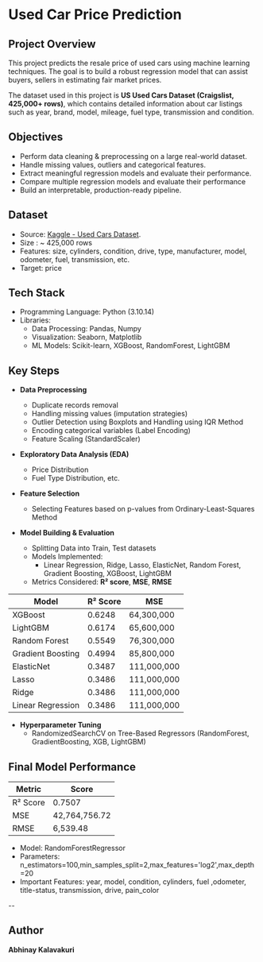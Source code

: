 # Used Car Price Prediction

## Project Overview
This project predicts the resale price of used cars using machine learning techniques. The goal is to build a robust regression model that can assist buyers, sellers in estimating fair market prices.

The dataset used in this project is **US Used Cars Dataset (Craigslist, 425,000+ rows)**, which contains detailed information about car listings such as year, brand, model, mileage, fuel type, transmission and condition.

## Objectives
* Perform data cleaning & preprocessing on a large real-world dataset.
* Handle missing values, outliers and categorical features.
* Extract meaningful regression models and evaluate their performance.
* Compare multiple regression models and evaluate their performance
* Build an interpretable, production-ready pipeline.

## Dataset
* Source: [Kaggle - Used Cars Dataset](https://www.kaggle.com/datasets/austinreese/craigslist-carstrucks-data/data).
* Size : ~ 425,000 rows
* Features: size, cylinders, condition, drive, type, manufacturer, model, odometer, fuel, transmission, etc.
* Target: price

## Tech Stack
* Programming Language: Python (3.10.14)
* Libraries:
  *  Data Processing: Pandas, Numpy
  *  Visualization: Seaborn, Matplotlib
  *  ML Models: Scikit-learn, XGBoost, RandomForest, LightGBM

## Key Steps  

- **Data Preprocessing**  
  - Duplicate records removal  
  - Handling missing values (imputation strategies)  
  - Outlier Detection using Boxplots and Handling using IQR Method  
  - Encoding categorical variables (Label Encoding)  
  - Feature Scaling (StandardScaler)  

- **Exploratory Data Analysis (EDA)**  
  - Price Distribution  
  - Fuel Type Distribution, etc.  

- **Feature Selection**  
  - Selecting Features based on p-values from Ordinary-Least-Squares Method  

- **Model Building & Evaluation**  
  - Splitting Data into Train, Test datasets  
  - Models Implemented:  
    - Linear Regression, Ridge, Lasso, ElasticNet, Random Forest, Gradient Boosting, XGBoost, LightGBM  
  - Metrics Considered: **R² score**, **MSE**, **RMSE**  

| Model              | R² Score |       MSE       |
|--------------------|----------|-----------------|
| XGBoost            | 0.6248   | 64,300,000      |
| LightGBM           | 0.6174   | 65,600,000      |
| Random Forest      | 0.5549   | 76,300,000      |
| Gradient Boosting  | 0.4994   | 85,800,000      |
| ElasticNet         | 0.3487   | 111,000,000     |
| Lasso              | 0.3486   | 111,000,000     |
| Ridge              | 0.3486   | 111,000,000     |
| Linear Regression  | 0.3486   | 111,000,000     |

- **Hyperparameter Tuning**  
  - RandomizedSearchCV on Tree-Based Regressors (RandomForest, GradientBoosting, XGB, LightGBM)
 
## Final Model Performance  
| Metric | Score |
|--------|------------------|
| R² Score | 0.7507 |
| MSE | 42,764,756.72 |
| RMSE | 6,539.48 |
- Model: RandomForestRegressor
- Parameters: n_estimators=100,min_samples_split=2,max_features='log2',max_depth=20
- Important Features: year, model, condition, cylinders, fuel ,odometer, title-status, transmission, drive, pain_color

--
## Author  
**Abhinay Kalavakuri**
       
